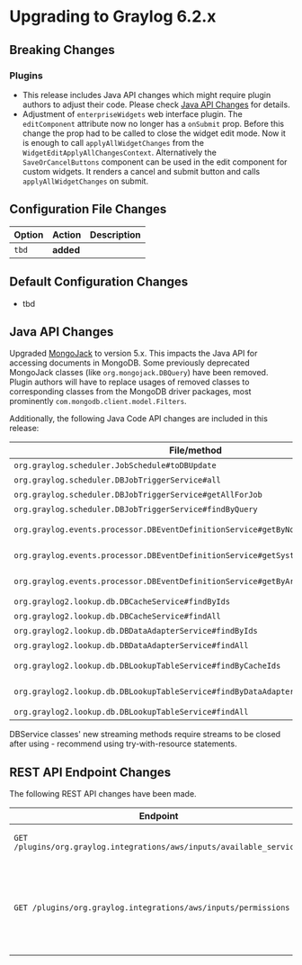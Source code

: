 Upgrading to Graylog 6.2.x
==========================

## Breaking Changes

### Plugins
* This release includes Java API changes which might require plugin authors to adjust their code. Please check
  [Java API Changes](#java-api-changes) for details.
* Adjustment of `enterpriseWidgets` web interface plugin. The `editComponent` attribute now no longer has a `onSubmit` prop.
  Before this change the prop had to be called to close the widget edit mode. Now it is enough to call `applyAllWidgetChanges` from the `WidgetEditApplyAllChangesContext`.
  Alternatively the `SaveOrCancelButtons` component can be used in the edit component for custom widgets. It renders a cancel and submit button and calls `applyAllWidgetChanges` on submit.

## Configuration File Changes

| Option        | Action     | Description                                    |
|---------------|------------|------------------------------------------------|
| `tbd`         | **added**  |                                                |

## Default Configuration Changes

- tbd

## Java API Changes

Upgraded [MongoJack](https://github.com/mongojack/mongojack) to version 5.x. This impacts the Java API for accessing
documents in MongoDB. Some previously deprecated MongoJack classes (like `org.mongojack.DBQuery`) have been removed.
Plugin authors will have to replace usages of removed classes to corresponding classes from the MongoDB driver
packages, most prominently `com.mongodb.client.model.Filters`.

Additionally, the following Java Code API changes are included in this release:

| File/method                                                                       | Description                              |
|-----------------------------------------------------------------------------------|------------------------------------------|
| `org.graylog.scheduler.JobSchedule#toDBUpdate`                                    | removed                                  |
| `org.graylog.scheduler.DBJobTriggerService#all`                                   | replaced by streamAll                    |
| `org.graylog.scheduler.DBJobTriggerService#getAllForJob`                          | replaced by streamAllForJob              |
| `org.graylog.scheduler.DBJobTriggerService#findByQuery`                           | replaced by streamByQuery                |
| `org.graylog.events.processor.DBEventDefinitionService#getByNotificationId`       | replaced by streamByNotificationId       |
| `org.graylog.events.processor.DBEventDefinitionService#getSystemEventDefinitions` | replaced by streamSystemEventDefinitions |
| `org.graylog.events.processor.DBEventDefinitionService#getByArrayValue`           | replaced by streamByArrayValue           |
| `org.graylog2.lookup.db.DBCacheService#findByIds`                                 | replaced by streamByIds                  |
| `org.graylog2.lookup.db.DBCacheService#findAll`                                   | replaced by streamAll                    |
| `org.graylog2.lookup.db.DBDataAdapterService#findByIds`                           | replaced by streamByIds                  |
| `org.graylog2.lookup.db.DBDataAdapterService#findAll`                             | replaced by streamAll                    |
| `org.graylog2.lookup.db.DBLookupTableService#findByCacheIds`                      | replaced by streamByCacheIds             |
| `org.graylog2.lookup.db.DBLookupTableService#findByDataAdapterIds`                | replaced by streamByDataAdapterIds       |
| `org.graylog2.lookup.db.DBLookupTableService#findAll`                             | replaced by streamAll                    |

DBService classes' new streaming methods require streams to be closed after using - recommend using try-with-resource statements.

## REST API Endpoint Changes

The following REST API changes have been made.

| Endpoint                                                              | Description                                                                             |
|-----------------------------------------------------------------------|-----------------------------------------------------------------------------------------|
| `GET /plugins/org.graylog.integrations/aws/inputs/available_services` | Remove unused endpoint.                                                                 |
| `GET /plugins/org.graylog.integrations/aws/inputs/permissions`        | Removed permissions endpoint in favor of maintaining permissions in official docs site. |

